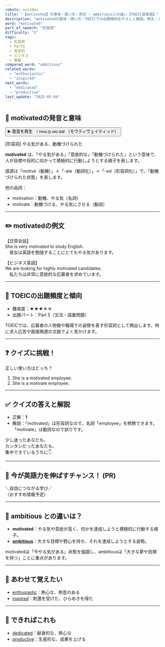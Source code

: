 ```yaml
---
robots: noindex
title: "【motivated】の意味・使い方・例文 ― ambitiousとの違い【TOEIC英単語】"
description: "motivatedの意味・使い方・TOEICでの出題傾向をやさしく解説。例文・クイズ付きでambitiousとの違いもわかりやすく学べます。"
word: "motivated"
part_of_speech: "形容詞"
difficulty: "3"
tags:
  - 形容詞
  - Part5
  - 肯定的
  - ビジネス
  - 面接
compared_word: "ambitious"
related_words:
  - "enthusiastic"
  - "inspired"
next_words:
  - "dedicated"
  - "productive"
last_update: "2025-05-04"
---
```


## 🔰 motivatedの発音と意味

<button class="play-audio" onclick="playTTS('motivated')">
  <span class="play-audio-main">
    ▶️ 発音を再生　/ˈmoʊ.t̬ɪ.veɪ.tɪd/
  </span>
  <span class="play-audio-sub">
    （モウティヴェイティッド）
  </span>
</button>

[形容詞] やる気がある、動機づけられた

**motivated** は、「やる気がある」「意欲的な」「動機づけられた」という意味で、人が目標や目的に向かって積極的に行動しようとする様子を表します。

語源は「motive（動機）」＋「-ate（動詞化）」＋「-ed（形容詞化）」で、「動機づけられた状態」を表します。

他の品詞：  
- motivation：動機、やる気（名詞）
- motivate：動機づける、やる気にさせる（動詞）

---

## ✏️ motivatedの例文

【日常会話】  
She is very motivated to study English.  
　彼女は英語を勉強することにとてもやる気があります。

【ビジネス英語】  
We are looking for highly motivated candidates.  
　私たちは非常に意欲的な応募者を求めています。

---

## 🎯 TOEICの出題頻度と傾向

- 難易度：★★★☆☆
- 出題パート：Part 5（文法・語彙問題）

TOEICでは、応募者の人物像や職場での姿勢を表す形容詞として頻出します。特に求人広告や面接関連の文脈でよく見かけます。

---

## ❓ クイズに挑戦！

正しい使い方はどっち？

1. She is a motivated employee.  
2. She is a motivate employee.

---

## ✅ クイズの答えと解説

- 正解：**1**
- 解説：「motivated」は形容詞なので、名詞「employee」を修飾できます。「motivate」は動詞なので誤りです。

少し迷ったあなたも、  
カンタンだったあなたも、  
集中できているうちに👇️

---

## 🚀 今が英語力を伸ばすチャンス！ (PR)

<div class="info-center">
＼自信につながる学び／<br>  
（おすすめ情報予定）
</div>

---

## 🤔  ambitious との違いは？

- **motivated**：やる気や意欲が高く、何かを達成しようと積極的に行動する様子。
- **[ambitious](/word/ambitious/)**：大きな目標や野心を持ち、それを達成しようとする姿勢。

motivatedは「今やる気がある」状態を強調し、ambitiousは「大きな夢や目標を持つ」ことに重点があります。

---

## 🧩 あわせて覚えたい

- [enthusiastic](/word/enthusiastic/)：熱心な、熱意のある
- [inspired](/word/inspired/)：刺激を受けた、ひらめきを得た

---

## 📖 できればこれも

- [dedicated](/word/dedicated/)：献身的な、熱心な
- [productive](/word/productive/)：生産的な、成果を上げる

<!-- cvid: aid38_bid18 -->
